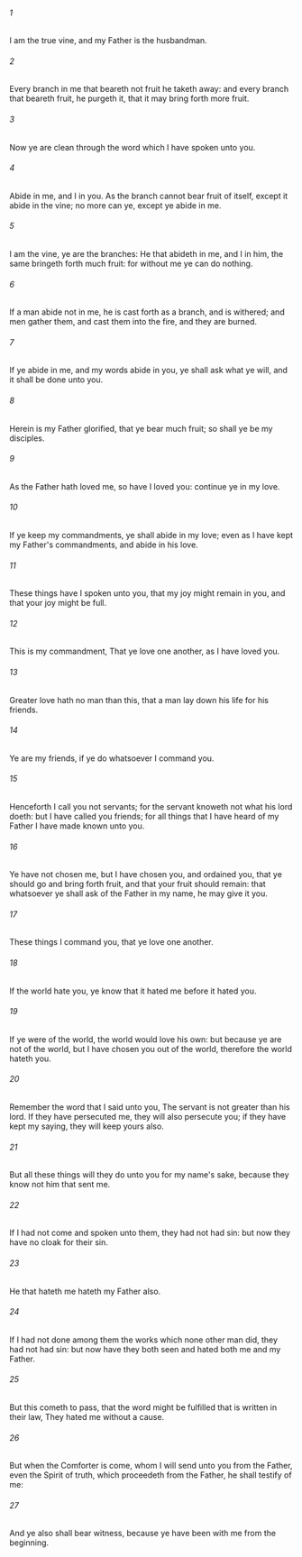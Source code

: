 ###### 1
I am the true vine, and my Father is the husbandman.

###### 2
Every branch in me that beareth not fruit he taketh away: and every branch that beareth fruit, he purgeth it, that it may bring forth more fruit.

###### 3
Now ye are clean through the word which I have spoken unto you.

###### 4
Abide in me, and I in you. As the branch cannot bear fruit of itself, except it abide in the vine; no more can ye, except ye abide in me.

###### 5
I am the vine, ye are the branches: He that abideth in me, and I in him, the same bringeth forth much fruit: for without me ye can do nothing.

###### 6
If a man abide not in me, he is cast forth as a branch, and is withered; and men gather them, and cast them into the fire, and they are burned.

###### 7
If ye abide in me, and my words abide in you, ye shall ask what ye will, and it shall be done unto you.

###### 8
Herein is my Father glorified, that ye bear much fruit; so shall ye be my disciples.

###### 9
As the Father hath loved me, so have I loved you: continue ye in my love.

###### 10
If ye keep my commandments, ye shall abide in my love; even as I have kept my Father's commandments, and abide in his love.

###### 11
These things have I spoken unto you, that my joy might remain in you, and that your joy might be full.

###### 12
This is my commandment, That ye love one another, as I have loved you.

###### 13
Greater love hath no man than this, that a man lay down his life for his friends.

###### 14
Ye are my friends, if ye do whatsoever I command you.

###### 15
Henceforth I call you not servants; for the servant knoweth not what his lord doeth: but I have called you friends; for all things that I have heard of my Father I have made known unto you.

###### 16
Ye have not chosen me, but I have chosen you, and ordained you, that ye should go and bring forth fruit, and that your fruit should remain: that whatsoever ye shall ask of the Father in my name, he may give it you.

###### 17
These things I command you, that ye love one another.

###### 18
If the world hate you, ye know that it hated me before it hated you.

###### 19
If ye were of the world, the world would love his own: but because ye are not of the world, but I have chosen you out of the world, therefore the world hateth you.

###### 20
Remember the word that I said unto you, The servant is not greater than his lord. If they have persecuted me, they will also persecute you; if they have kept my saying, they will keep yours also.

###### 21
But all these things will they do unto you for my name's sake, because they know not him that sent me.

###### 22
If I had not come and spoken unto them, they had not had sin: but now they have no cloak for their sin.

###### 23
He that hateth me hateth my Father also.

###### 24
If I had not done among them the works which none other man did, they had not had sin: but now have they both seen and hated both me and my Father.

###### 25
But this cometh to pass, that the word might be fulfilled that is written in their law, They hated me without a cause.

###### 26
But when the Comforter is come, whom I will send unto you from the Father, even the Spirit of truth, which proceedeth from the Father, he shall testify of me:

###### 27
And ye also shall bear witness, because ye have been with me from the beginning.

